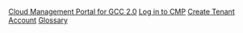 [Cloud Management Portal for GCC 2.0](overview)
[Log in to CMP](log-in-to-cmp)
[Create Tenant Account](create-tenant-account)
[Glossary](glossary)
